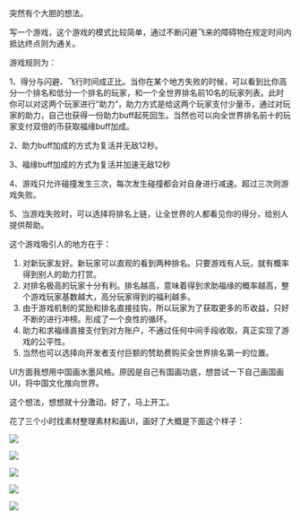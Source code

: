 突然有个大胆的想法。

写一个游戏，这个游戏的模式比较简单，通过不断闪避飞来的障碍物在规定时间内抵达终点则为通关。

游戏规则为：

1、得分与闪避、飞行时间成正比。当你在某个地方失败的时候，可以看到比你高分一个排名和低分一个排名的玩家，和一个全世界排名前10名的玩家列表。此时你可以对这两个玩家进行“助力”，助力方式是给这两个玩家支付少量币，通过对玩家的助力，自己也获得一份助力buff起死回生。当然也可以向全世界排名前十的玩家支付双倍的币获取福缘buff加成。

2、助力buff加成的方式为复活并无敌12秒。

3、福缘buff加成的方式为复活并加速无敌12秒

4、游戏只允许碰撞发生三次，每次发生碰撞都会对自身进行减速。超过三次则游戏失败。

5、当游戏失败时，可以选择将排名上链，让全世界的人都看见你的得分，给别人提供帮助。





这个游戏吸引人的地方在于：

1. 对新玩家友好。新玩家可以直观的看到两种排名。只要游戏有人玩，就有概率得到别人的助力打赏。
2. 对排名极高的玩家十分有利。排名越高，意味着得到求助福缘的概率越高，整个游戏玩家基数越大，高分玩家得到的福利越多。
3. 由于游戏机制的奖励和排名直接挂钩，所以玩家为了获取更多的币收益，只好不断的进行冲榜。形成了一个良性的循环。
4. 助力和求福缘直接支付到对方账户，不通过任何中间手段收取，真正实现了游戏的公平性。
5. 当然也可以选择向开发者支付巨额的赞助费购买全世界排名第一的位置。

UI方面我想用中国画水墨风格。原因是自己有国画功底，想尝试一下自己画国画UI，将中国文化推向世界。



这个想法，想想就十分激动。好了，马上开工。

花了三个小时找素材整理素材和画UI，画好了大概是下面这个样子：

![](https://github.com/KamyoChae/Dream-Butterfly/blob/master/src/UI/game1.png)

![](https://github.com/KamyoChae/Dream-Butterfly/blob/master/src/UI/game2.png)

![](https://github.com/KamyoChae/Dream-Butterfly/blob/master/src/UI/game3.png)

![](https://github.com/KamyoChae/Dream-Butterfly/blob/master/src/UI/game4.png)

![](https://github.com/KamyoChae/Dream-Butterfly/blob/master/src/UI/game5.png)

